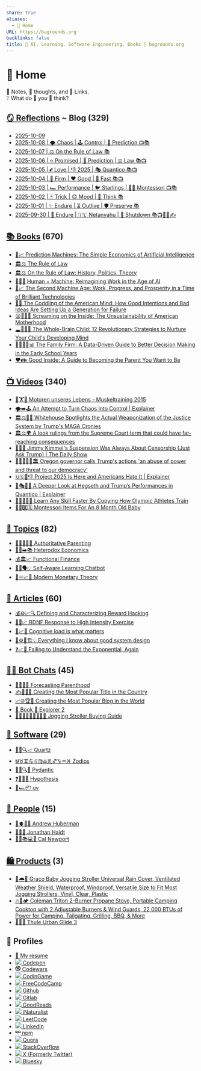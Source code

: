 ```yaml
---
share: true
aliases:
  - 🏡 Home
URL: https://bagrounds.org
backlinks: false
title: 🌌 AI, Learning, Software Engineering, Books | bagrounds.org
---
```

# 🏡 Home  
📑 Notes, 💭 thoughts, and 🔗 Links.  
❔ What do 🫵 _you_ 🤔 think?  
  
## [🪞 Reflections](./reflections/index.md) ~ Blog (329)  
- [2025-10-09](./reflections/2025-10-09.md)  
- [2025-10-08 | 🌪️ Chaos | 🕹️ Control | 🔮 Prediction 📺📚](./reflections/2025-10-08.md)  
- [2025-10-07 | ⚖️ On the Rule of Law 📚](./reflections/2025-10-07.md)  
- [2025-10-06 | ⭐ Promised | 🔮 Prediction | ⚖️ Law 📚📺](./reflections/2025-10-06.md)  
- [2025-10-05 | 💕 Love | 👎 2025 | 🎭 Quantico 📚📺](./reflections/2025-10-05.md)  
- [2025-10-04 | 🏢 Firm | ❤️ Good | 💨 Fast 📚📺](./reflections/2025-10-04.md)  
- [2025-10-03 | 🏎️ Performance | 🐦 Starlings | 👶🏼 Montessori 📺📚](./reflections/2025-10-03.md)  
- [2025-10-02 | 🃏 Trick | 😊 Mood | 🤔 Think 📚](./reflections/2025-10-02.md)  
- [2025-10-01 | ✨ Endure | ⏳ Outlive | 🛡️ Preserve 📚](./reflections/2025-10-01.md)  
- [2025-09-30 | 🧠 Endure | 🇮🇱 Netanyahu | 🛑 Shutdown 📚📺📰📄✍️](./reflections/2025-09-30.md)  
  
  
## [📚 Books](./books/index.md) (670)  
- [🤖📈 Prediction Machines: The Simple Economics of Artificial Intelligence](./books/prediction-machines-the-simple-economics-of-artificial-intelligence.md)  
- [🏛️⚖️ The Rule of Law](./books/the-rule-of-law.md)  
- [🏛️⚖️ On the Rule of Law: History, Politics, Theory](./books/on-the-rule-of-law-history-politics-theory.md)  
- [🧑‍💻🤖 Human + Machine: Reimagining Work in the Age of AI](./books/human-machine-reimagining-work-in-the-age-of-ai.md)  
- [🤖📈 The Second Machine Age: Work, Progress, and Prosperity in a Time of Brilliant Technologies](./books/the-second-machine-age-work-progress-and-prosperity-in-a-time-of-brilliant-technologies.md)  
- [🤕👶 The Coddling of the American Mind: How Good Intentions and Bad Ideas Are Setting Up a Generation for Failure](./books/the-coddling-of-the-american-mind-how-good-intentions-and-bad-ideas-are-setting-up-a-generation-for-failure.md)  
- [😫👩‍👧‍👦 Screaming on the Inside: The Unsustainability of American Motherhood](./books/screaming-on-the-inside-the-unsustainability-of-american-motherhood.md)  
- [🕳️🧠👶🏽 The Whole-Brain Child: 12 Revolutionary Strategies to Nurture Your Child's Developing Mind](./books/the-whole-brain-child.md)  
- [👨‍👩‍👧‍👦📊 The Family Firm: A Data-Driven Guide to Better Decision Making in the Early School Years](./books/the-family-firm-a-data-driven-guide-to-better-decision-making-in-the-early-school-years.md)  
- [❤️👪 Good Inside: A Guide to Becoming the Parent You Want to Be](./books/good-inside-a-guide-to-becoming-the-parent-you-want-to-be.md)  
  
  
## [📺 Videos](./videos/index.md) (340)  
- [💪🏋️📅 Motoren unseres Lebens - Muskeltraining 2015](./videos/motoren-unseres-lebens-muskeltraining-2015-vortrag-dr-patrick-oconnor.md)  
- [🌪️➡️🕹️ An Attempt to Turn Chaos Into Control | Explainer](./videos/an-attempt-to-turn-chaos-into-control-explainer.md)  
- [🏛️⚖️🎯💥 Whitehouse Spotlights the Actual Weaponization of the Justice System by Trump's MAGA Cronies](./videos/whitehouse-spotlights-the-actual-weaponization-of-the-justice-system-by-trumps-maga-cronies.md)  
- [🏛️⚖️🌍 A look rulings from the Supreme Court term that could have far-reaching consequences](./videos/a-look-rulings-from-the-supreme-court-term-that-could-have-far-reaching-consequences.md)  
- [🙊🤐👑 Jimmy Kimmel's Suspension Was Always About Censorship (Just Ask Trump) | The Daily Show](./videos/jimmy-kimmels-suspension-was-always-about-censorship-just-ask-trump-the-daily-show.md)  
- [👩‍⚖️🛑🇺🇸🏛️ Oregon governor calls Trump's actions 'an abuse of power and threat to our democracy'](./videos/oregon-governor-calls-trumps-actions-an-abuse-of-power-and-threat-to-our-democracy.md)  
- [🇺🇸📅👎 Project 2025 Is Here and Americans Hate It | Explainer](./videos/project-2025-is-here-and-americans-hate-it-explainer.md)  
- [🔎🎭🇺🇸 A Deeper Look at Hegseth and Trump’s Performances in Quantico | Explainer](./videos/a-deeper-look-at-hegseth-and-trumps-performances-in-quantico-explainer.md)  
- [🥇🧑‍🏫🏃💨 Learn Any Skill Faster By Copying How Olympic Athletes Train](./videos/learn-any-skill-faster-by-copying-how-olympic-athletes-train.md)  
- [👶🧸8️⃣🗓️ Montessori Items For An 8 Month Old Baby](./videos/8-montessori-items-for-an-8-month-old-baby-cc.md)  
  
  
## [🌌 Topics](./topics/index.md) (82)  
- [👨‍👩‍👦🧭🤝 Authoritative Parenting](./topics/authoritative-parenting.md)  
- [🤔🚫➡️📚 Heterodox Economics](./topics/heterodox-economics.md)  
- [💰🏛️📈 Functional Finance](./topics/functional-finance.md)  
- [🧠🤖🗣️💡 Self-Aware Learning Chatbot](./topics/self-aware-learning-chatbot.md)  
- [🏦♾️📈💸 Modern Monetary Theory](./topics/modern-monetary-theory.md)  
  
  
## [📄  Articles](./articles/index.md) (60)  
- [💰⚙️📈🔍 Defining and Characterizing Reward Hacking](./articles/defining-and-characterizing-reward-hacking.md)  
- [🧠💪📈 BDNF Response to High Intensity Exercise](./articles/bdnf-response-to-high-intensity-exercise.md)  
- [🧠📈🔑 Cognitive load is what matters](./articles/cognitive-load-is-what-matters.md)  
- [🤔⚙️🧩🏗️💡 Everything I know about good system design](./articles/everything-i-know-about-good-system-design.md)  
- [❓📈🤦 Failing to Understand the Exponential, Again](./articles/failing-to-understand-the-exponential-again.md)  
  
  
## [🤖💬 Bot Chats](./bot-chats/index.md) (45)  
- [🤰⏰👶🔮 Forecasting Parenthood](./bot-chats/forecasting-parenthood.md)  
- [✍️🥇🇺🇸 Creating the Most Popular Title in the Country](./bot-chats/creating-the-most-popular-title-in-the-country.md)  
- [📈🌐🏆📢 Creating the Most Popular Blog in the World](./bot-chats/creating-the-most-popular-blog-in-the-world.md)  
- [📖 Book 🧭 Explorer 2](./bot-chats/book-explorer-2.md)  
- [👶🏼🛒🏃🏼‍♀️🦮💲🦮 Jogging Stroller Buying Guide](./bot-chats/jogging-stroller-buying-guide.md)  
  
  
## [💾 Software](./software/index.md) (29)  
- [💎🔬🔍📈 Quartz](./software/quartz.md)  
- [⛎♉️♊️♋️♌️♍️♎️♏️♐️♑️♒️♓️ Zodios](./software/zodios.md)  
- [🐍📜🔍✅ Pydantic](./software/pydantic.md)  
- [❓🧪✅🤔 Hypothesis](./software/hypothesis.md)  
- [🐍🏎️📦 uv](./software/uv.md)  
  
  
## [👥 People](./people/index.md) (15)  
- [🧠🫀👀🔬 Andrew Huberman](./people/andrew-huberman.md)  
- [🧠🤝🐘 Jonathan Haidt](./people/jonathan-haidt.md)  
- [👨‍🏫📚💻🤔 Cal Newport](./people/cal-newport.md)  
  
  
## [🛍️ Products](./products/index.md) (3)  
- [👶🌧️💨 Graco Baby Jogging Stroller Universal Rain Cover, Ventilated Weather Shield, Waterproof, Windproof, Versatile Size to Fit Most Jogging Strollers, Vinyl, Clear, Plastic](./products/graco-baby-jogging-stroller-universal-rain-cover-ventilated-weather-shield-waterproof-windproof-versatile-size-to-fit-most-jogging-strollers-vinyl-clear-plastic.md)  
- [🔥💨🏕️ Coleman Triton 2-Burner Propane Stove, Portable Camping Cooktop with 2 Adjustable Burners & Wind Guards, 22,000 BTUs of Power for Camping, Tailgating, Grilling, BBQ, & More](./products/coleman-triton-2-burner-propane-stove-portable-camping-cooktop-with-2-adjustable-burners-wind-guards-22000-btus-of-power-for-camping-tailgating-grilling-bbq-more.md)  
- [👶🏃🌆 Thule Urban Glide 3](./products/thule-urban-glide-3.md)  
  
  
## 🔗 Profiles  
- [📄 My resume](./topics/my-resume.md)  
- <a href="https://codepen.io/bagrounds"><img style="height:1em; margin:0;" src="https://simpleicons.org/icons/codepen.svg"/> Codepen</a>  
- <a href="https://www.codewars.com/users/bagrounds"><img style="height:1em; margin:0;" src="https://raw.githubusercontent.com/bagrounds/icons/master/codewars.svg"/> Codewars</a>  
- <a href="https://www.codingame.com/profile/0d172b10ecb72b81c2bb2646e8be9d8a8930706"><img style="height:1em; margin:0;" src="https://simpleicons.org/icons/codingame.svg"/> CodinGame</a>  
- <a href="https://freecodecamp.com/bagrounds"><img style="height:1em; margin:0;" src="https://simpleicons.org/icons/freecodecamp.svg"/> FreeCodeCamp</a>  
- <a href="https://github.com/bagrounds"><img style="height:1em; margin:0;" src="https://simpleicons.org/icons/github.svg"/> Github</a>  
- <a href="https://gitlab.com/bagrounds"><img style="height:1em; margin:0;" src="https://simpleicons.org/icons/gitlab.svg"/> Gitlab</a>  
- <a href="https://goodreads.com/bagrounds"><img style="height:1em; margin:0;" src="https://simpleicons.org/icons/goodreads.svg"/> GoodReads</a>  
- <a href="https://www.inaturalist.org/people/8822063"><img style="height:1em; margin:0;" src="https://www.svgrepo.com/show/517036/inaturalist.svg"/> iNaturalist</a>  
- <a href="https://leetcode.com/u/bagrounds"><img style="height:1em; margin:0;" src="https://simpleicons.org/icons/leetcode.svg"/> LeetCode</a>  
- <a href="https://linkedin.com/in/bagrounds"><img style="height:1em; margin:0;" src="https://www.svgrepo.com/show/157006/linkedin.svg"/> LinkedIn</a>  
- <a href="https://www.npmjs.com/~bagrounds"><img style="height:1em; margin:0;" src="https://raw.githubusercontent.com/bagrounds/icons/master/npm.svg"/> npm</a>  
- <a href="https://www.quora.com/profile/Bryan-Grounds"><img style="height:1em; margin:0;" src="https://simpleicons.org/icons/quora.svg"/> Quora</a>  
- <a href="http://stackoverflow.com/users/2081363/bagrounds"><img style="height:1em; margin:0;" src="https://simpleicons.org/icons/stackoverflow.svg"/> StackOverflow</a>  
- <a href="https://twitter.com/bagrounds"><img style="height:1em; margin:0;" src="https://simpleicons.org/icons/x.svg"/> X (Formerly Twitter)</a>  
- <a href="https://bsky.app/profile/bagrounds.bsky.social"><img style="height:1em; margin:0;" src="https://simpleicons.org/icons/bluesky.svg"/> Bluesky</a>